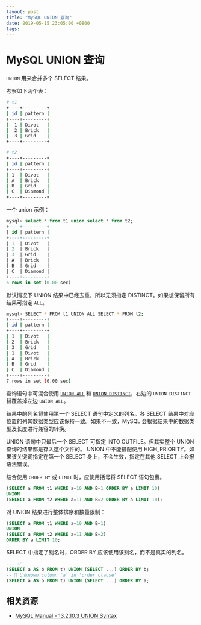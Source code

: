 ```yaml
---
layout: post
title: "MySQL UNION 查询"
date: 2019-05-15 23:05:00 +0800
tags: 
---
```

    
# MySQL UNION 查询

`UNION` 用来合并多个 SELECT 结果。

考察如下两个表：

```sh
# t1
+----+---------+
| id | pattern |
+----+---------+
|  1 | Divot   |
|  2 | Brick   |
|  3 | Grid    |
+----+---------+

# t2
+----+---------+
| id | pattern |
+----+---------+
| 1  | Divot   |
| A  | Brick   |
| B  | Grid    |
| C  | Diamond |
+----+---------+
```

一个 union 示例：

```sql
mysql> select * from t1 union select * from t2;
+----+---------+
| id | pattern |
+----+---------+
| 1  | Divot   |
| 2  | Brick   |
| 3  | Grid    |
| A  | Brick   |
| B  | Grid    |
| C  | Diamond |
+----+---------+
6 rows in set (0.00 sec)
```

默认情况下 UNION 结果中已经去重，所以无须指定 DISTINCT。如果想保留所有结果可指定 `ALL`。

```sh
mysql> SELECT * FROM t1 UNION ALL SELECT * FROM t2;
+----+---------+
| id | pattern |
+----+---------+
| 1  | Divot   |
| 2  | Brick   |
| 3  | Grid    |
| 1  | Divot   |
| A  | Brick   |
| B  | Grid    |
| C  | Diamond |
+----+---------+
7 rows in set (0.00 sec)
```

查询语句中可混合使用 [`UNION ALL`](https://dev.mysql.com/doc/refman/8.0/en/union.html) 和 [`UNION DISTINCT`](https://dev.mysql.com/doc/refman/8.0/en/union.html)，右边的 `UNION DISTINCT` 替覆盖掉左边 `UNION ALL`。

结果中的列名将使用第一个 SELECT 语句中定义的列名。各 SELECT 结果中对应位置的列其数据类型应该保持一致。如果不一致，MySQL 会根据结果中的数据类型及长度进行兼容的转换。

UNION 语句中只最后一个 SELECT 可指定 INTO OUTFILE。但其实整个 UNION 查询的结果都是存入这个文件的。
UNION 中不能搭配使用 HIGH_PRIORITY。如果该关键词指定在第一个 SELECT 身上，不会生效，指定在其他 SELECT 上会报语法错误。

结合使用 `ORDER BY` 或 `LIMIT` 时，应使用括号将 SELECT 语句包裹。

```sql
(SELECT a FROM t1 WHERE a=10 AND B=1 ORDER BY a LIMIT 10)
UNION
(SELECT a FROM t2 WHERE a=11 AND B=2 ORDER BY a LIMIT 10);
```

对 UNION 结果进行整体排序和数量限制：

```sql
(SELECT a FROM t1 WHERE a=10 AND B=1)
UNION
(SELECT a FROM t2 WHERE a=11 AND B=2)
ORDER BY a LIMIT 10;
```

SELECT 中指定了别名时，ORDER BY 应该使用该别名，而不是真实的列名。

```sql
--  ✅
(SELECT a AS b FROM t) UNION (SELECT ...) ORDER BY b;
-- 🚨 Unknown column 'a' in 'order clause'
(SELECT a AS b FROM t) UNION (SELECT ...) ORDER BY a;
```

## 相关资源

- [MySQL Manual - 13.2.10.3 UNION Syntax ](https://dev.mysql.com/doc/refman/8.0/en/union.html)

    